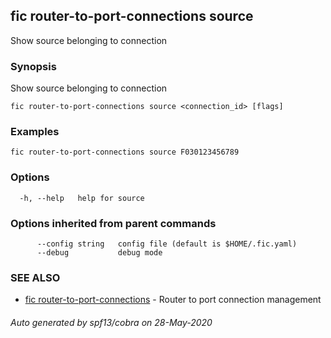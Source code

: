 ## fic router-to-port-connections source

Show source belonging to connection

### Synopsis

Show source belonging to connection

```
fic router-to-port-connections source <connection_id> [flags]
```

### Examples

```
fic router-to-port-connections source F030123456789
```

### Options

```
  -h, --help   help for source
```

### Options inherited from parent commands

```
      --config string   config file (default is $HOME/.fic.yaml)
      --debug           debug mode
```

### SEE ALSO

* [fic router-to-port-connections](fic_router-to-port-connections.md)	 - Router to port connection management

###### Auto generated by spf13/cobra on 28-May-2020

